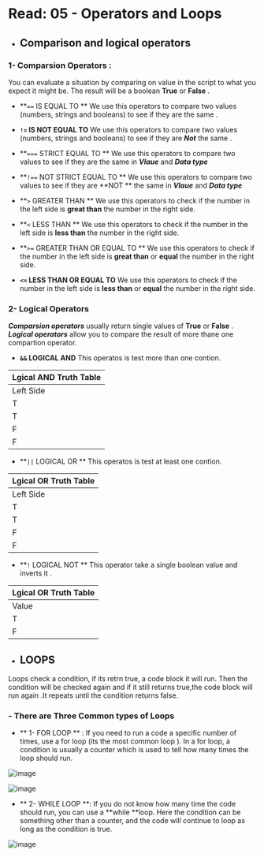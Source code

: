 # Read: 05 - Operators and Loops

- ## Comparison and logical operators

### 1-  Comparsion Operators : 
You can evaluate a situation by comparing on value in the script to what you expect it might be. The result will be a boolean **True** or **False** .

- **`==`  IS EQUAL TO ** 
We use this operators to compare two values (numbers, strings and booleans) to see if they are the same .

- **`!=` IS NOT EQUAL TO**
We use this operators to compare two values (numbers, strings and booleans) to see if they are ***Not*** the same .

- **`===` STRICT EQUAL TO **
We use this operators to compare two values to see if they are the same in ***Vlaue*** and ***Data type***


- **`!==` NOT STRICT EQUAL TO **
We use this operators to compare two values to see if they are  **NOT ** the same in ***Vlaue*** and ***Data type***

- **`>` GREATER THAN **
We use this operators to check if the number in the left side is **great than** the number in the right side.

- **`<` LESS THAN **
We use this operators to check if the number in the left side is **less than** the number in the right side.


- **`>=` GREATER THAN OR EQUAL TO **
We use this operators to check if the number in the left side is **great than** or **equal** the number in the right side.


- **`<=` LESS THAN OR EQUAL TO**
We use this operators to check if the number in the left side is **less than** or **equal** the number in the right side.


### 2- Logical Operators

***Comparsion operators*** usually return single values of **True** or **False** .
***Logical operators*** allow you to compare the result of more thane one compartion operator.


- **`&&` LOGICAL AND**
This operatos is test more than one contion.

| Lgical AND Truth Table |
|------------------------|
| Left Side|| Right Side||Result of &&|
| T || T || T |
| T || F || F |
| F || T || F |
| F || F || F |


- **`||` LOGICAL OR **
This operatos is test at least one contion.


| Lgical OR Truth Table |
|------------------------|
| Left Side | | Right Side||Result of &&|
| T | | T | | T |
| T | | F | | T |
| F | | T | | T |
| F | | F | | F |


- **`!`  LOGICAL NOT **
This operator take a single boolean value and inverts it .

| Lgical OR Truth Table |
|------------------------|
| Value | | Result |
| T | | F |
| F | | T |





- ## LOOPS

Loops check a condition, if its retrn true, a code block it will run.
Then the condition will be checked again and if it still returns true,the code block will run again .It repeats until the condition returns false.

### - There are Three Common types of Loops

- ** 1- FOR LOOP ** : If you need to run a code a specific number of times, use a for loop (its the most common loop ).
In a for loop, a condition is usually a counter which is used to tell how many times the loop should run.

![image](https://simplesnippets.tech/wp-content/uploads/2018/10/javascript-for-loop-flow-chart-diagram.jpg)

![image](https://cdn.educba.com/academy/wp-content/uploads/2019/10/For-Loop-in-JavaScript.png)



- ** 2- WHILE LOOP **: If you do not know how many time the code should run, you can use a **while **loop.
Here the condition can be something other than a counter, and the code will continue to loop as long as the condition is true.

![image](https://www.javascripttutorial.net/wp-content/uploads/2016/08/JavaScript-while-loop.png)
